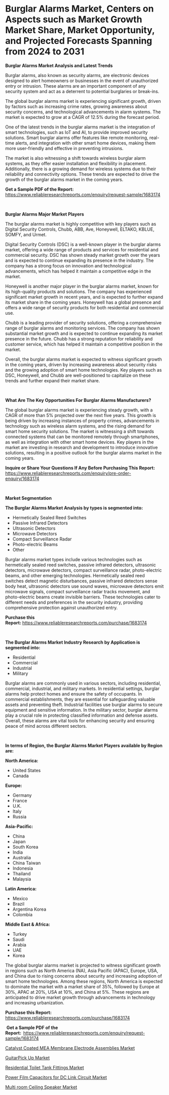 <p><h1>Burglar Alarms Market, Centers on Aspects such as Market Growth Market Share, Market Opportunity, and Projected Forecasts Spanning from 2024 to 2031</h1></p><p><strong>Burglar Alarms Market Analysis and Latest Trends</strong></p>
<p><p>Burglar alarms, also known as security alarms, are electronic devices designed to alert homeowners or businesses in the event of unauthorized entry or intrusion. These alarms are an important component of any security system and act as a deterrent to potential burglaries or break-ins.</p><p>The global burglar alarms market is experiencing significant growth, driven by factors such as increasing crime rates, growing awareness about security concerns, and technological advancements in alarm systems. The market is expected to grow at a CAGR of 12.5% during the forecast period.</p><p>One of the latest trends in the burglar alarms market is the integration of smart technologies, such as IoT and AI, to provide improved security solutions. Smart burglar alarms offer features like remote monitoring, real-time alerts, and integration with other smart home devices, making them more user-friendly and effective in preventing intrusions.</p><p>The market is also witnessing a shift towards wireless burglar alarm systems, as they offer easier installation and flexibility in placement. Additionally, there is a growing demand for wireless systems due to their reliability and connectivity options. These trends are expected to drive the growth of the burglar alarms market in the coming years.</p></p>
<p><strong>Get a Sample PDF of the Report:&nbsp;</strong> <a href="https://www.reliableresearchreports.com/enquiry/request-sample/1683174">https://www.reliableresearchreports.com/enquiry/request-sample/1683174</a></p>
<p>&nbsp;</p>
<p><strong>Burglar Alarms Major Market Players</strong></p>
<p><p>The burglar alarms market is highly competitive with key players such as Digital Security Controls, Chubb, ABB, Ave, Honeywell, ELTAKO, KBLUE, SOMFY, and Urmet. </p><p>Digital Security Controls (DSC) is a well-known player in the burglar alarms market, offering a wide range of products and services for residential and commercial security. DSC has shown steady market growth over the years and is expected to continue expanding its presence in the industry. The company has a strong focus on innovation and technological advancements, which has helped it maintain a competitive edge in the market.</p><p>Honeywell is another major player in the burglar alarms market, known for its high-quality products and solutions. The company has experienced significant market growth in recent years, and is expected to further expand its market share in the coming years. Honeywell has a global presence and offers a wide range of security products for both residential and commercial use.</p><p>Chubb is a leading provider of security solutions, offering a comprehensive range of burglar alarms and monitoring services. The company has shown substantial market growth and is expected to continue expanding its market presence in the future. Chubb has a strong reputation for reliability and customer service, which has helped it maintain a competitive position in the market.</p><p>Overall, the burglar alarms market is expected to witness significant growth in the coming years, driven by increasing awareness about security risks and the growing adoption of smart home technologies. Key players such as DSC, Honeywell, and Chubb are well-positioned to capitalize on these trends and further expand their market share.</p></p>
<p>&nbsp;</p>
<p><strong>What Are The Key Opportunities For Burglar Alarms Manufacturers?</strong></p>
<p><p>The global burglar alarms market is experiencing steady growth, with a CAGR of more than 5% projected over the next five years. This growth is being driven by increasing instances of property crimes, advancements in technology such as wireless alarm systems, and the rising demand for smart home security solutions. The market is witnessing a shift towards connected systems that can be monitored remotely through smartphones, as well as integration with other smart home devices. Key players in the market are investing in research and development to introduce innovative solutions, resulting in a positive outlook for the burglar alarms market in the coming years.</p></p>
<p><strong>Inquire or Share Your Questions If Any Before Purchasing This Report:</strong> <a href="https://www.reliableresearchreports.com/enquiry/pre-order-enquiry/1683174">https://www.reliableresearchreports.com/enquiry/pre-order-enquiry/1683174</a></p>
<p>&nbsp;</p>
<p><strong>Market Segmentation</strong></p>
<p><strong>The Burglar Alarms Market Analysis by types is segmented into:</strong></p>
<p><ul><li>Hermetically Sealed Reed Switches</li><li>Passive Infrared Detectors</li><li>Ultrasonic Detectors</li><li>Microwave Detectors</li><li>Compact Surveillance Radar</li><li>Photo-electric Beams</li><li>Other</li></ul></p>
<p><p>Burglar alarms market types include various technologies such as hermetically sealed reed switches, passive infrared detectors, ultrasonic detectors, microwave detectors, compact surveillance radar, photo-electric beams, and other emerging technologies. Hermetically sealed reed switches detect magnetic disturbances, passive infrared detectors sense body heat, ultrasonic detectors use sound waves, microwave detectors emit microwave signals, compact surveillance radar tracks movement, and photo-electric beams create invisible barriers. These technologies cater to different needs and preferences in the security industry, providing comprehensive protection against unauthorized entry.</p></p>
<p><strong>Purchase this Report:&nbsp;</strong><a href="https://www.reliableresearchreports.com/purchase/1683174">https://www.reliableresearchreports.com/purchase/1683174</a></p>
<p>&nbsp;</p>
<p><strong>The Burglar Alarms Market Industry Research by Application is segmented into:</strong></p>
<p><ul><li>Residential</li><li>Commercial</li><li>Industrial</li><li>Military</li></ul></p>
<p><p>Burglar alarms are commonly used in various sectors, including residential, commercial, industrial, and military markets. In residential settings, burglar alarms help protect homes and ensure the safety of occupants. In commercial establishments, they are essential for safeguarding valuable assets and preventing theft. Industrial facilities use burglar alarms to secure equipment and sensitive information. In the military sector, burglar alarms play a crucial role in protecting classified information and defense assets. Overall, these alarms are vital tools for enhancing security and ensuring peace of mind across different sectors.</p></p>
<p>&nbsp;</p>
<p><strong>In terms of Region, the Burglar Alarms Market Players available by Region are:</strong></p>
<p>
    <p> <strong> North America: </strong>
        <ul>
            <li>United States</li>
            <li>Canada</li>
        </ul>
        </p> 
    <p> <strong> Europe: </strong>
        <ul>
            <li>Germany</li>
            <li>France</li>
            <li>U.K.</li>
            <li>Italy</li>
            <li>Russia</li>
        </ul>
        </p> 
    <p> <strong> Asia-Pacific: </strong>
        <ul>
            <li>China</li>
            <li>Japan</li>
            <li>South Korea</li>
            <li>India</li>
            <li>Australia</li>
            <li>China Taiwan</li>
            <li>Indonesia</li>
            <li>Thailand</li>
            <li>Malaysia</li>
        </ul>
        </p> 
    <p> <strong> Latin America: </strong>
        <ul>
            <li>Mexico</li>
            <li>Brazil</li>
            <li>Argentina Korea</li>
            <li>Colombia</li>
        </ul>
        </p> 
    <p> <strong> Middle East & Africa: </strong>
        <ul>
            <li>Turkey</li>
            <li>Saudi</li>
            <li>Arabia</li>
            <li>UAE</li>
            <li>Korea</li>
        </ul>
    </p>
    </p>
<p><p>The global burglar alarms market is projected to witness significant growth in regions such as North America (NA), Asia Pacific (APAC), Europe, USA, and China due to rising concerns about security and increasing adoption of smart home technologies. Among these regions, North America is expected to dominate the market with a market share of 35%, followed by Europe at 30%, APAC at 20%, USA at 10%, and China at 5%. These regions are anticipated to drive market growth through advancements in technology and increasing urbanization.</p></p>
<p><strong>Purchase this Report: </strong><a href="https://www.reliableresearchreports.com/purchase/1683174">https://www.reliableresearchreports.com/purchase/1683174</a></p>
<p>&nbsp;<strong>Get a Sample PDF of the Report:&nbsp;&nbsp;</strong><a href="https://www.reliableresearchreports.com/enquiry/request-sample/1683174">https://www.reliableresearchreports.com/enquiry/request-sample/1683174</a></p>
<p><strong></strong></p>
<p><p><a href="https://medium.com/@elizabethalexander97/decoding-catalyst-coated-mea-membrane-electrode-assemblies-market-metrics-market-share-trends-7f1cc48c9988">Catalyst Coated MEA Membrane Electrode Assemblies Market</a></p><p><a href="https://medium.com/@sarahhopkins94/guitarpick-up-market-report-reveals-the-latest-trends-and-growth-opportunities-of-this-market-9df0d61c50de">GuitarPick Up Market</a></p><p><a href="https://github.com/globismark/Market-Research-Report-List-2/blob/main/residential-toilet-tank-fittings-market.md">Residential Toilet Tank Fittings Market</a></p><p><a href="https://medium.com/@elizabethalexander97/power-film-capacitors-for-dc-link-circuit-market-insights-into-market-cagr-market-trends-and-12feb9b5ed7b">Power Film Capacitors for DC Link Circuit Market</a></p><p><a href="https://medium.com/@sarahhopkins94/multi-room-ceiling-speaker-market-size-cagr-trends-2024-2030-cb3cac87fe92">Multi room Ceiling Speaker Market</a></p></p>
